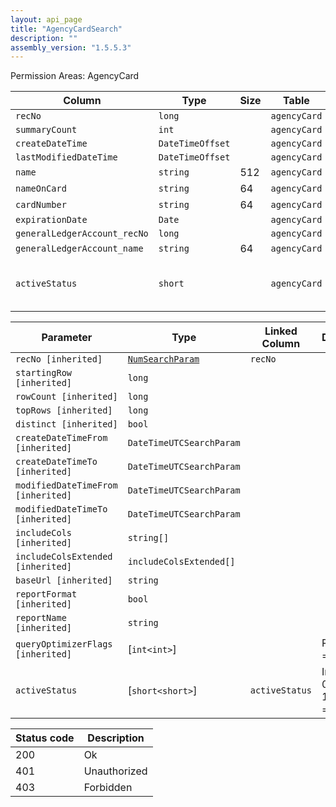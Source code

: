 ```yaml
---
layout: api_page
title: "AgencyCardSearch"
description: ""
assembly_version: "1.5.5.3"
---
```




Permission Areas: AgencyCard

| Column | Type | Size | Table | Description |
| ------ | ---- | ---- | ----- | ----------- |
| `recNo` | `long` |  | `agencyCard` | 
| `summaryCount` | `int` |  | `agencyCard` | 
| `createDateTime` | `DateTimeOffset` |  | `agencyCard` | 
| `lastModifiedDateTime` | `DateTimeOffset` |  | `agencyCard` | 
| `name` | `string` | 512 | `agencyCard` | 
| `nameOnCard` | `string` | 64 | `agencyCard` | 
| `cardNumber` | `string` | 64 | `agencyCard` | 
| `expirationDate` | `Date` |  | `agencyCard` | 
| `generalLedgerAccount_recNo` | `long` |  | `agencyCard` | 
| `generalLedgerAccount_name` | `string` | 64 | `agencyCard` | 
| `activeStatus` | `short` |  | `agencyCard` | Inactive = 0, Active = 1, Pending = 2

| Parameter | Type | Linked Column | Description |
| --------- | ---- | ------------- | ----------- |
| `recNo [inherited]` | [`NumSearchParam`](NumSearchParam) | `recNo` | 
| `startingRow [inherited]` | `long` |  | 
| `rowCount [inherited]` | `long` |  | 
| `topRows [inherited]` | `long` |  | 
| `distinct [inherited]` | `bool` |  | 
| `createDateTimeFrom [inherited]` | `DateTimeUTCSearchParam` |  | 
| `createDateTimeTo [inherited]` | `DateTimeUTCSearchParam` |  | 
| `modifiedDateTimeFrom [inherited]` | `DateTimeUTCSearchParam` |  | 
| `modifiedDateTimeTo [inherited]` | `DateTimeUTCSearchParam` |  | 
| `includeCols [inherited]` | `string[]` |  | 
| `includeColsExtended [inherited]` | `includeColsExtended[]` |  | 
| `baseUrl [inherited]` | `string` |  | 
| `reportFormat [inherited]` | `bool` |  | 
| `reportName [inherited]` | `string` |  | 
| `queryOptimizerFlags [inherited]` | [`int<int>`] |  | Recompile = 1
| `activeStatus` | [`short<short>`] | `activeStatus` | Inactive = 0, Active = 1, Pending = 2

| Status code | Description |
| ----------- | ----------- |
| 200 | Ok |
| 401 | Unauthorized |
| 403 | Forbidden |


